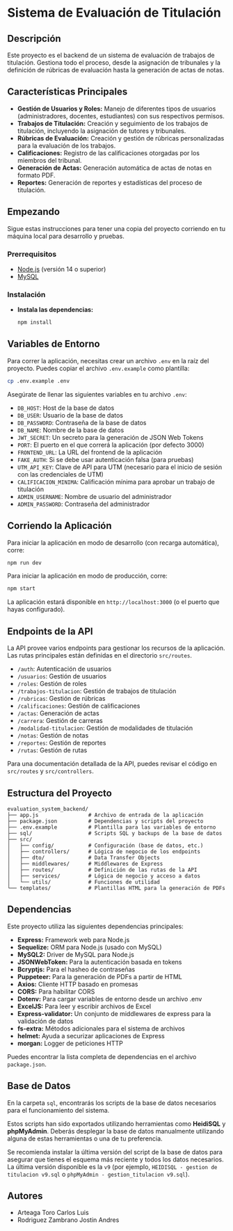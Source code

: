 # Sistema de Evaluación de Titulación

## Descripción

Este proyecto es el backend de un sistema de evaluación de trabajos de titulación. Gestiona todo el proceso, desde la asignación de tribunales y la definición de rúbricas de evaluación hasta la generación de actas de notas.

## Características Principales

*   **Gestión de Usuarios y Roles:** Manejo de diferentes tipos de usuarios (administradores, docentes, estudiantes) con sus respectivos permisos.
*   **Trabajos de Titulación:** Creación y seguimiento de los trabajos de titulación, incluyendo la asignación de tutores y tribunales.
*   **Rúbricas de Evaluación:** Creación y gestión de rúbricas personalizadas para la evaluación de los trabajos.
*   **Calificaciones:** Registro de las calificaciones otorgadas por los miembros del tribunal.
*   **Generación de Actas:** Generación automática de actas de notas en formato PDF.
*   **Reportes:** Generación de reportes y estadísticas del proceso de titulación.

## Empezando

Sigue estas instrucciones para tener una copia del proyecto corriendo en tu máquina local para desarrollo y pruebas.

### Prerrequisitos

*   [Node.js](https://nodejs.org/) (versión 14 o superior)
*   [MySQL](https://www.mysql.com/)

### Instalación

*  **Instala las dependencias:**
    ```bash
    npm install
    ```

## Variables de Entorno

Para correr la aplicación, necesitas crear un archivo `.env` en la raíz del proyecto. Puedes copiar el archivo `.env.example` como plantilla:

```bash
cp .env.example .env
```

Asegúrate de llenar las siguientes variables en tu archivo `.env`:

*   `DB_HOST`: Host de la base de datos
*   `DB_USER`: Usuario de la base de datos
*   `DB_PASSWORD`: Contraseña de la base de datos
*   `DB_NAME`: Nombre de la base de datos
*   `JWT_SECRET`: Un secreto para la generación de JSON Web Tokens
*   `PORT`: El puerto en el que correrá la aplicación (por defecto 3000)
*   `FRONTEND_URL`: La URL del frontend de la aplicación
*   `FAKE_AUTH`: Si se debe usar autenticación falsa (para pruebas)
*   `UTM_API_KEY`: Clave de API para UTM (necesario para el inicio de sesión con las credenciales de UTM)
*   `CALIFICACION_MINIMA`: Calificación mínima para aprobar un trabajo de titulación
*   `ADMIN_USERNAME`: Nombre de usuario del administrador
*   `ADMIN_PASSWORD`: Contraseña del administrador


## Corriendo la Aplicación

Para iniciar la aplicación en modo de desarrollo (con recarga automática), corre:

```bash
npm run dev
```

Para iniciar la aplicación en modo de producción, corre:

```bash
npm start
```

La aplicación estará disponible en `http://localhost:3000` (o el puerto que hayas configurado).

## Endpoints de la API

La API provee varios endpoints para gestionar los recursos de la aplicación. Las rutas principales están definidas en el directorio `src/routes`.

*   `/auth`: Autenticación de usuarios
*   `/usuarios`: Gestión de usuarios
*   `/roles`: Gestión de roles
*   `/trabajos-titulacion`: Gestión de trabajos de titulación
*   `/rubricas`: Gestión de rúbricas
*   `/calificaciones`: Gestión de calificaciones
*   `/actas`: Generación de actas
*   `/carrera`: Gestión de carreras
*   `/modalidad-titulacion`: Gestión de modalidades de titulación
*   `/notas`: Gestión de notas
*   `/reportes`: Gestión de reportes
*   `/rutas`: Gestión de rutas

Para una documentación detallada de la API, puedes revisar el código en `src/routes` y `src/controllers`.

## Estructura del Proyecto

```
evaluation_system_backend/
├── app.js                # Archivo de entrada de la aplicación
├── package.json          # Dependencias y scripts del proyecto
├── .env.example          # Plantilla para las variables de entorno
├── sql/                  # Scripts SQL y backups de la base de datos
├── src/
│   ├── config/           # Configuración (base de datos, etc.)
│   ├── controllers/      # Lógica de negocio de los endpoints
│   ├── dto/              # Data Transfer Objects
│   ├── middlewares/      # Middlewares de Express
│   ├── routes/           # Definición de las rutas de la API
│   ├── services/         # Lógica de negocio y acceso a datos
│   └── utils/            # Funciones de utilidad
└── templates/            # Plantillas HTML para la generación de PDFs
```

## Dependencias

Este proyecto utiliza las siguientes dependencias principales:

*   **Express:** Framework web para Node.js
*   **Sequelize:** ORM para Node.js (usado con MySQL)
*   **MySQL2:** Driver de MySQL para Node.js
*   **JSONWebToken:** Para la autenticación basada en tokens
*   **Bcryptjs:** Para el hasheo de contraseñas
*   **Puppeteer:** Para la generación de PDFs a partir de HTML
*   **Axios:** Cliente HTTP basado en promesas
*   **CORS:** Para habilitar CORS
*   **Dotenv:** Para cargar variables de entorno desde un archivo .env
*   **ExcelJS:** Para leer y escribir archivos de Excel
*   **Express-validator:** Un conjunto de middlewares de express para la validación de datos
*   **fs-extra:** Métodos adicionales para el sistema de archivos
*   **helmet:** Ayuda a securizar aplicaciones de Express
*   **morgan:** Logger de peticiones HTTP

Puedes encontrar la lista completa de dependencias en el archivo `package.json`.

## Base de Datos

En la carpeta `sql`, encontrarás los scripts de la base de datos necesarios para el funcionamiento del sistema.

Estos scripts han sido exportados utilizando herramientas como **HeidiSQL** y **phpMyAdmin**. Deberás desplegar la base de datos manualmente utilizando alguna de estas herramientas o una de tu preferencia.

Se recomienda instalar la última versión del script de la base de datos para asegurar que tienes el esquema más reciente y todos los datos necesarios. La última versión disponible es la `v9` (por ejemplo, `HEIDISQL - gestion de titulacion v9.sql` o `phpMyAdmin - gestion_titulacion v9.sql`).

## Autores

- Arteaga Toro Carlos Luis
- Rodriguez Zambrano Jostin Andres